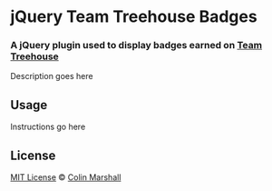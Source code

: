 # jQuery Team Treehouse Badges

### A jQuery plugin used to display badges earned on [Team Treehouse](http://teamtreehouse.com)

Description goes here

## Usage

Instructions go here

## License

[MIT License](http://colinmarshall.mit-license.org/) © [Colin Marshall](mailto:colin.michael.marshall@gmail.com)
